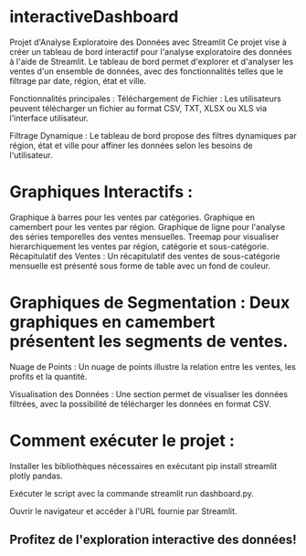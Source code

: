 # interactiveDashboard
Projet d'Analyse Exploratoire des Données avec Streamlit
Ce projet vise à créer un tableau de bord interactif pour l'analyse exploratoire des données à l'aide de Streamlit. Le tableau de bord permet d'explorer et d'analyser les ventes d'un ensemble de données, avec des fonctionnalités telles que le filtrage par date, région, état et ville.

Fonctionnalités principales :
Téléchargement de Fichier : Les utilisateurs peuvent télécharger un fichier au format CSV, TXT, XLSX ou XLS via l'interface utilisateur.

Filtrage Dynamique : Le tableau de bord propose des filtres dynamiques par région, état et ville pour affiner les données selon les besoins de l'utilisateur.

# Graphiques Interactifs :

Graphique à barres pour les ventes par catégories.
Graphique en camembert pour les ventes par région.
Graphique de ligne pour l'analyse des séries temporelles des ventes mensuelles.
Treemap pour visualiser hierarchiquement les ventes par région, catégorie et sous-catégorie.
Récapitulatif des Ventes : Un récapitulatif des ventes de sous-catégorie mensuelle est présenté sous forme de table avec un fond de couleur.

# Graphiques de Segmentation : Deux graphiques en camembert présentent les segments de ventes.

Nuage de Points : Un nuage de points illustre la relation entre les ventes, les profits et la quantité.

Visualisation des Données : Une section permet de visualiser les données filtrées, avec la possibilité de télécharger les données en format CSV.

# Comment exécuter le projet :
Installer les bibliothèques nécessaires en exécutant pip install streamlit plotly pandas.

Exécuter le script avec la commande streamlit run dashboard.py.

Ouvrir le navigateur et accéder à l'URL fournie par Streamlit.

## Profitez de l'exploration interactive des données!
